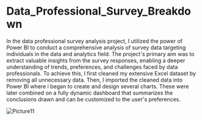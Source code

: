 # Data_Professional_Survey_Breakdown
In the data professional survey analysis project, I utilized the power of Power BI to conduct a comprehensive analysis of survey data targeting individuals in the data and analytics field. The project's primary aim was to extract valuable insights from the survey responses, enabling a deeper understanding of trends, preferences, and challenges faced by data professionals.
To achieve this, I first cleaned my extensive Excel dataset by removing all unnecessary data. Then, I imported the cleaned data into Power BI where i began to create and design several charts. These were later combined on a fully dynamic dashboard that summarizes the conclusions drawn and can be customized to the user's preferences.

![Picture11](https://github.com/MohammadMohammadieh/Bike_Stores_Analysis/assets/139064934/ac3578de-8eab-43db-a60e-bf6d46556885)
